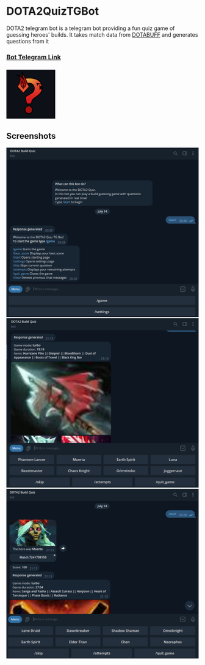 # DOTA2QuizTGBot

 DOTA2 telegram bot is a telegram bot providing a fun quiz game of guessing heroes' builds.
 It takes match data from [DOTABUFF](https://www.dotabuff.com/) and generates questions from it
 ### [Bot Telegram Link](https://t.me/DOTA2QuizTGBOT)
 ### [<img src="/Image/LOGO.png" width="128" />](Image/LOGO.png)
 ## Screenshots
![Screenshot 1](Image/Screen1.png)
![Screenshot 2](Image/Screen2.png)
![Screenshot 3](Image/Screen3.png)

